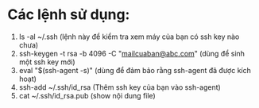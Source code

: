 
# Các lệnh sử dụng:

1.  ls -al ~/.ssh (lệnh này để kiểm tra xem máy của bạn có ssh key nào chưa)
2. ssh-keygen -t rsa -b 4096 -C "mailcuaban@abc.com" (dùng để sinh một ssh key mới)
3. eval "$(ssh-agent -s)" (dùng để đảm bảo rằng ssh-agent đã được kích hoạt)
4. ssh-add ~/.ssh/id_rsa (Thêm ssh key của bạn vào ssh-agent)
5. cat ~/.ssh/id_rsa.pub (show nội dung file)
